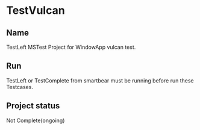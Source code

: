 # TestVulcan

## Name
TestLeft MSTest Project for WindowApp vulcan test. 

## Run
TestLeft or TestComplete from smartbear must be running before run these Testcases.

## Project status
Not Complete(ongoing)
